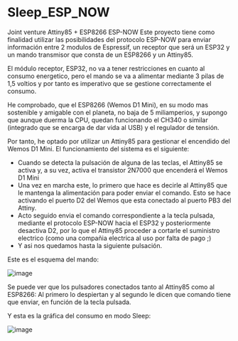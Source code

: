 # Sleep_ESP_NOW
Joint venture  Attiny85 + ESP8266 ESP-NOW
Este proyecto tiene como finalidad utilizar las posibilidades del protocolo ESP-NOW para enviar información entre 2 modulos de Espressif, un receptor que será un ESP32 y un mando transmisor que consta de un ESP8266 y un Attiny85.

El módulo receptor, ESP32, no va a tener restricciones en cuanto al consumo energetico, pero el mando se va a alimentar mediante 3 pilas de 1,5 voltios y por tanto es imperativo que se gestione correctamente el consumo.

He comprobado, que el ESP8266 (Wemos D1 Mini), en su modo mas sostenible y amigable con el planeta, no baja de 5 miliamperios, y supongo que aunque duerma la CPU, quedan funcionando el CH340 o similar  (integrado que se encarga de dar vida al USB) y el regulador de tensión.

Por tanto, he optado por utilizar un Attiny85 para gestionar el encendido del Wemos D1 Mini.
El funcionamiento del sistema es el siguiente: 
- Cuando se detecta la pulsación de alguna de las teclas, el Attiny85 se activa y, a su vez, activa el transistor 2N7000 que encenderá el Wemos D1 Mini
- Una vez en marcha este, lo primero que hace es decirle al Attiny85 que le mantenga la alimentación para poder enviar el comando. Esto se hace activando el puerto D2 del Wemos que esta conectado al puerto PB3 del Attiny.
- Acto seguido envia el comando correspondiente a la tecla pulsada, mediante el protocolo ESP-NOW hacia el ESP32 y posteriormente desactiva D2, por lo que el Attiny85 proceder a cortarle el suministro electrico (como una compañia electrica al uso por falta de pago ;)
- Y asi nos quedamos hasta la siguiente pulsación.

Este es el esquema del mando:

![image](https://github.com/redmilenium/Sleep_ESP_NOW/assets/48222471/edce0c1c-96fc-484a-8513-eee2198969b2)

Se puede ver que los pulsadores conectados tanto al Attiny85 como al ESP8266: Al primero lo despiertan y al segundo le dicen que comando tiene que enviar, en función de la tecla pulsada.

Y esta es la gráfica del consumo en modo Sleep:

![image](https://github.com/redmilenium/Sleep_ESP_NOW/assets/48222471/666f8815-a606-4857-ac3a-49e6ca002ea4)

